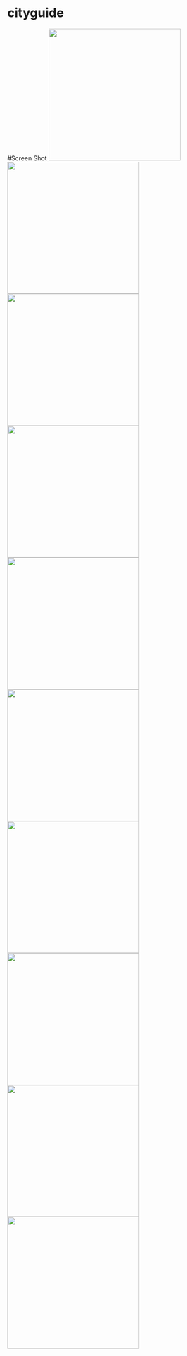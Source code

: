 # cityguide

#Screen Shot
<img src="https://i.imgur.com/orSAkOL.jpg" width="300">
<img src="https://i.imgur.com/4t5PBcI.jpg" width="300">
<img src="https://i.imgur.com/zoeoytj.jpg" width="300">
<img src="https://i.imgur.com/OTPwkxA.jpg" width="300">
<img src="https://i.imgur.com/MEB2C70.jpg" width="300">
<img src="https://i.imgur.com/NPGdWSx.jpg" width="300">
<img src="https://i.imgur.com/HnKMofP.jpg" width="300">
<img src="https://i.imgur.com/YfKQQzu.jpg" width="300">
<img src="https://i.imgur.com/362BPNP.jpg" width="300">
<img src="https://i.imgur.com/had2n4U.jpg" width="300">



